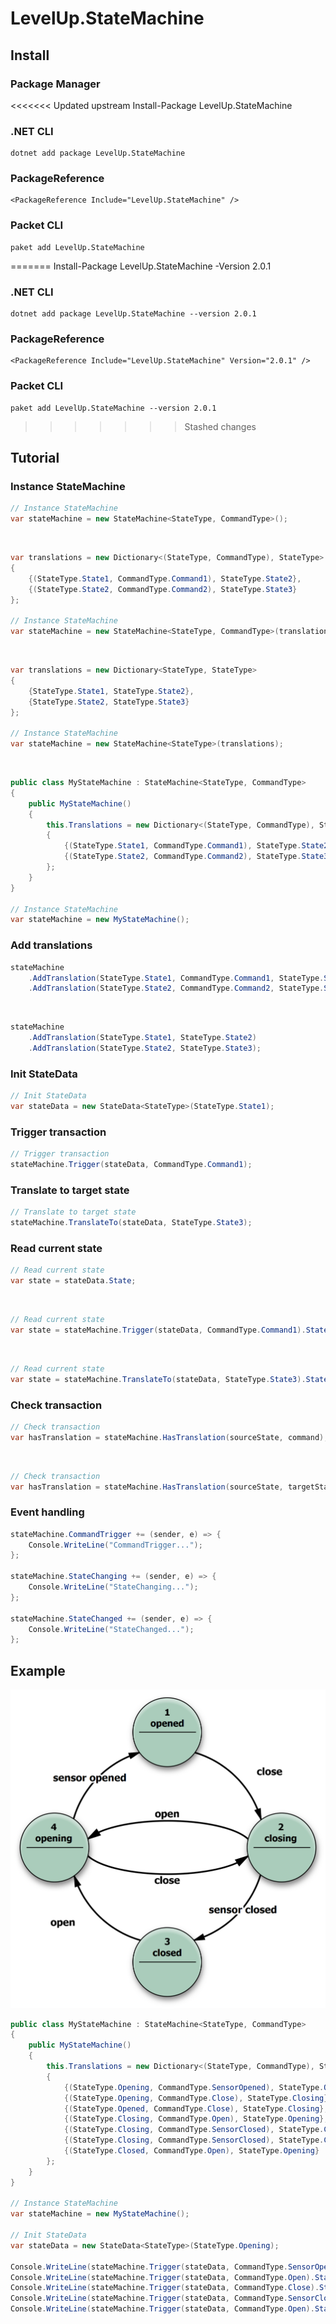 # LevelUp.StateMachine

## Install

### Package Manager

<<<<<<< Updated upstream
    Install-Package LevelUp.StateMachine

### .NET CLI

    dotnet add package LevelUp.StateMachine

### PackageReference

    <PackageReference Include="LevelUp.StateMachine" />

### Packet CLI

    paket add LevelUp.StateMachine
=======
    Install-Package LevelUp.StateMachine -Version 2.0.1

### .NET CLI

    dotnet add package LevelUp.StateMachine --version 2.0.1

### PackageReference

    <PackageReference Include="LevelUp.StateMachine" Version="2.0.1" />

### Packet CLI

    paket add LevelUp.StateMachine --version 2.0.1
>>>>>>> Stashed changes


## Tutorial

### Instance StateMachine

```C#
// Instance StateMachine
var stateMachine = new StateMachine<StateType, CommandType>();
```


<br>

```C#
var translations = new Dictionary<(StateType, CommandType), StateType>
{
    {(StateType.State1, CommandType.Command1), StateType.State2},
    {(StateType.State2, CommandType.Command2), StateType.State3}
};

// Instance StateMachine
var stateMachine = new StateMachine<StateType, CommandType>(translations);
```


<br>

```C#
var translations = new Dictionary<StateType, StateType>
{
    {StateType.State1, StateType.State2},
    {StateType.State2, StateType.State3}
};

// Instance StateMachine
var stateMachine = new StateMachine<StateType>(translations);
```


<br>

```C#
public class MyStateMachine : StateMachine<StateType, CommandType>
{
    public MyStateMachine()
    {
        this.Translations = new Dictionary<(StateType, CommandType), StateType>
        {
            {(StateType.State1, CommandType.Command1), StateType.State2},
            {(StateType.State2, CommandType.Command2), StateType.State3}
        };
    }
}

// Instance StateMachine
var stateMachine = new MyStateMachine();
```

### Add translations

```C#
stateMachine
    .AddTranslation(StateType.State1, CommandType.Command1, StateType.State2)
    .AddTranslation(StateType.State2, CommandType.Command2, StateType.State3);
```


<br>

```C#
stateMachine
    .AddTranslation(StateType.State1, StateType.State2)
    .AddTranslation(StateType.State2, StateType.State3);
```

### Init StateData

```C#
// Init StateData
var stateData = new StateData<StateType>(StateType.State1);
```


### Trigger transaction

```C#
// Trigger transaction
stateMachine.Trigger(stateData, CommandType.Command1);
```

### Translate to target state

```C#
// Translate to target state
stateMachine.TranslateTo(stateData, StateType.State3);
```

### Read current state

```C#
// Read current state
var state = stateData.State;
```


<br>

```C#
// Read current state
var state = stateMachine.Trigger(stateData, CommandType.Command1).State;
```


<br>

```C#
// Read current state
var state = stateMachine.TranslateTo(stateData, StateType.State3).State; 
```

### Check transaction

```C#
// Check transaction
var hasTranslation = stateMachine.HasTranslation(sourceState, command);
```

<br>

```C#
// Check transaction
var hasTranslation = stateMachine.HasTranslation(sourceState, targetState);
```

### Event handling

```C#
stateMachine.CommandTrigger += (sender, e) => { 
    Console.WriteLine("CommandTrigger..."); 
};

stateMachine.StateChanging += (sender, e) => { 
    Console.WriteLine("StateChanging..."); 
};

stateMachine.StateChanged += (sender, e) => { 
    Console.WriteLine("StateChanged..."); 
};
```

## Example

![](./image/statemachine.png)

```C#
public class MyStateMachine : StateMachine<StateType, CommandType>
{
    public MyStateMachine()
    {
        this.Translations = new Dictionary<(StateType, CommandType), StateType>
        {
            {(StateType.Opening, CommandType.SensorOpened), StateType.Opened},
            {(StateType.Opening, CommandType.Close), StateType.Closing},
            {(StateType.Opened, CommandType.Close), StateType.Closing},
            {(StateType.Closing, CommandType.Open), StateType.Opening},
            {(StateType.Closing, CommandType.SensorClosed), StateType.Closed},
            {(StateType.Closing, CommandType.SensorClosed), StateType.Closed},
            {(StateType.Closed, CommandType.Open), StateType.Opening}
        };
    }
}

// Instance StateMachine
var stateMachine = new MyStateMachine();

// Init StateData
var stateData = new StateData<StateType>(StateType.Opening);

Console.WriteLine(stateMachine.Trigger(stateData, CommandType.SensorOpened).State);
Console.WriteLine(stateMachine.Trigger(stateData, CommandType.Open).State);
Console.WriteLine(stateMachine.Trigger(stateData, CommandType.Close).State);
Console.WriteLine(stateMachine.Trigger(stateData, CommandType.SensorClosed).State);
Console.WriteLine(stateMachine.Trigger(stateData, CommandType.Open).State);
```
